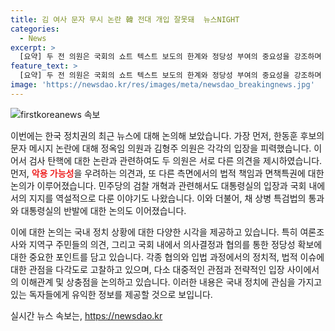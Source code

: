 ```yaml
---
title: 김 여사 문자 무시 논란 韓 전대 개입 잘못돼  뉴스NIGHT
categories:
  - News
excerpt: >
  [요약] 두 전 의원은 국회의 쇼트 텍스트 보도의 한계와 정당성 부여의 중요성을 강조하며 채 상병 특검법에 대한 대통령실의 비판과 거부권 행사의 가능성 등을 논의했다. 채 상병 특검법의 통과는 논란이 되고 있으며, 특검 결정 과정에 민주당의 매너리즘이나 변협의 조언이 가능성이 크다고 봤지만, 대통령실의 거부로 인해 통과가 어려울 수 있다는 전망을 밝혔다.
feature_text: >
  [요약] 두 전 의원은 국회의 쇼트 텍스트 보도의 한계와 정당성 부여의 중요성을 강조하며 채 상병 특검법에 대한 대통령실의 비판과 거부권 행사의 가능성 등을 논의했다. 채 상병 특검법의 통과는 논란이 되고 있으며, 특검 결정 과정에 민주당의 매너리즘이나 변협의 조언이 가능성이 크다고 봤지만, 대통령실의 거부로 인해 통과가 어려울 수 있다는 전망을 밝혔다.
image: 'https://newsdao.kr/res/images/meta/newsdao_breakingnews.jpg'
---
```


<p><img src="https://newsdao.kr/res/images/meta/newsdao_breakingnews.jpg" alt="firstkoreanews 속보" /></p>

<p>이번에는 한국 정치권의 최근 뉴스에 대해 논의해 보았습니다. 가장 먼저, 한동훈 후보의 문자 메시지 논란에 대해 정옥임 의원과 김형주 의원은 각각의 입장을 피력했습니다. 이어서 검사 탄핵에 대한 논란과 관련하여도 두 의원은 서로 다른 의견을 제시하였습니다. 먼저, <b><span style="color: #ee2323;">악용 가능성</span></b>을 우려하는 의견과, 또 다른 측면에서의 법적 책임과 면책특권에 대한 논의가 이루어졌습니다. 민주당의 검찰 개혁과 관련해서도 대통령실의 입장과 국회 내에서의 지지를 역설적으로 다룬 이야기도 나왔습니다. 이와 더불어, 채 상병 특검법의 통과와 대통령실의 반발에 대한 논의도 이어졌습니다.</p></p>

<p>이에 대한 논의는 국내 정치 상황에 대한 다양한 시각을 제공하고 있습니다. 특히 여론조사와 지역구 주민들의 의견, 그리고 국회 내에서 의사결정과 협의를 통한 정당성 확보에 대한 중요한 포인트를 담고 있습니다. 각종 협의와 입법 과정에서의 정치적, 법적 이슈에 대한 관점을 다각도로 고찰하고 있으며, 다소 대중적인 관점과 전략적인 입장 사이에서의 이해관계 및 상충점을 논의하고 있습니다. 이러한 내용은 국내 정치에 관심을 가지고 있는 독자들에게 유익한 정보를 제공할 것으로 보입니다.</p>
실시간 뉴스 속보는, <a href="https://newsdao.kr" rel="dofollow">https://newsdao.kr</a>


